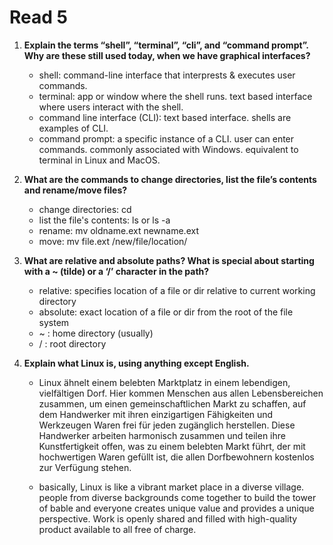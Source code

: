 # Read 5

1. **Explain the terms “shell”, “terminal”, “cli”, and “command prompt”. Why are these still used today, when we have graphical interfaces?**
   - shell: command-line interface that interprests & executes user commands.  
   - terminal: app or window where the shell runs.  text based interface where users interact with the shell.
   - command line interface (CLI): text based interface.  shells are examples of CLI.
   - command prompt: a specific instance of a CLI. user can enter commands.  commonly associated with Windows.  equivalent to terminal in Linux and MacOS.

2. **What are the commands to change directories, list the file’s contents and rename/move files?**
   - change directories: cd
   - list the file's contents: ls or ls -a
   - rename: mv oldname.ext newname.ext
   - move: mv file.ext /new/file/location/

3. **What are relative and absolute paths? What is special about starting with a ~ (tilde) or a ‘/’ character in the path?**
   - relative: specifies location of a file or dir relative to current working directory
   - absolute: exact location of a file or dir from the root of the file system
   - ~ : home directory (usually)
   - / : root directory

4. **Explain what Linux is, using anything except English.**
   - Linux ähnelt einem belebten Marktplatz in einem lebendigen, vielfältigen Dorf. Hier kommen Menschen aus allen Lebensbereichen zusammen, um einen gemeinschaftlichen Markt zu schaffen, auf dem Handwerker mit ihren einzigartigen Fähigkeiten und Werkzeugen Waren frei für jeden zugänglich herstellen. Diese Handwerker arbeiten harmonisch zusammen und teilen ihre Kunstfertigkeit offen, was zu einem belebten Markt führt, der mit hochwertigen Waren gefüllt ist, die allen Dorfbewohnern kostenlos zur Verfügung stehen.
   
   - basically, Linux is like a vibrant market place in a diverse village.  people from diverse backgrounds come together to build the tower of bable and everyone creates unique value and provides a unique perspective.  Work is openly shared and filled with high-quality product available to all free of charge.

